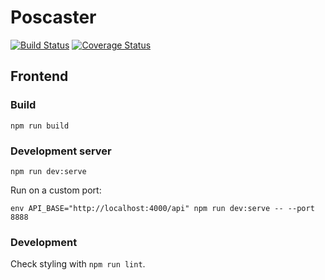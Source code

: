 # Poscaster

[![Build Status](https://travis-ci.org/poscaster/frontend.svg?branch=master)](https://travis-ci.org/poscaster/frontend)
[![Coverage Status](https://coveralls.io/repos/github/poscaster/frontend/badge.svg)](https://coveralls.io/github/poscaster/frontend)

## Frontend

### Build

    npm run build

### Development server

    npm run dev:serve

Run on a custom port:

    env API_BASE="http://localhost:4000/api" npm run dev:serve -- --port 8888

### Development

Check styling with `npm run lint`.
